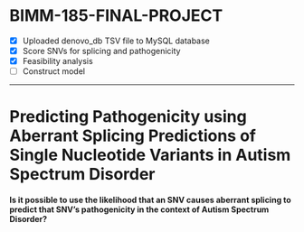 # BIMM-185-FINAL-PROJECT

- [x] Uploaded denovo\_db TSV file to MySQL database
- [x] Score SNVs for splicing and pathogenicity
- [x] Feasibility analysis
- [ ] Construct model

---

# Predicting Pathogenicity using Aberrant Splicing Predictions of Single Nucleotide Variants in Autism Spectrum Disorder

#### Is it possible to use the likelihood that an SNV causes aberrant splicing to predict that SNV’s pathogenicity in the context of Autism Spectrum Disorder?

